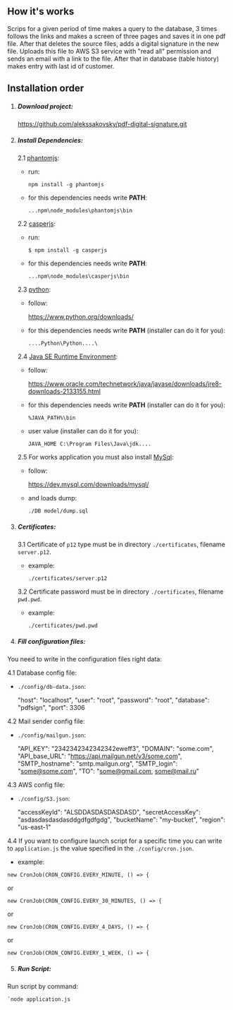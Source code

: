 ## How it's works


Scrips for a given period of time makes a query to the database,
3 times follows the links and makes a screen of three pages and saves it in one pdf file.
After that deletes the source files, adds a digital signature in the new file.
Uploads this file to AWS S3 service with "read all" permission and
sends an email with a link to the file.
After that in database (table history) makes entry with last id of customer.


## Installation order

1. ##### Download project:

    https://github.com/alekssakovsky/pdf-digital-signature.git

2. ##### Install Dependencies:

    2.1 [phantomjs](https://www.npmjs.com/package/phantom):
    
      * run:
   
        `npm install -g phantomjs`
   
      * for this dependencies needs write **PATH**:
    
        `...npm\node_modules\phantomjs\bin`
 
    2.2 [casperjs](https://www.npmjs.com/package/casperjs):
      
      * run:
         
        `$ npm install -g casperjs`
       
      * for this dependencies needs write **PATH**:
      
        `...npm\node_modules\casperjs\bin`
    
    2.3 [python](https://www.python.org/):
    
      * follow:
        
        https://www.python.org/downloads/
       
      * for this dependencies needs write **PATH** (installer can do it for you):
       
        `....Python\Python....\`
         
    2.4 [Java SE Runtime Environment](https://www.oracle.com/technetwork/java/javase/downloads/jre8-downloads-2133155.html):
        
      * follow:
        
        https://www.oracle.com/technetwork/java/javase/downloads/jre8-downloads-2133155.html
     
      * for this dependencies needs write **PATH** (installer can do it for you):
            
        `%JAVA_PATH%\bin`
        
      * user value (installer can do it for you):
        
        `JAVA_HOME C:\Program Files\Java\jdk....`
             
    2.5 For works application you must also install [MySql](https://dev.mysql.com/):
    
      * follow:
       
        https://dev.mysql.com/downloads/mysql/
     
      * and loads dump:
       
        `./DB model/dump.sql`
    
3. ##### Certificates:
 
    3.1 Certificate of `p12` type must be in directory `./certificates`, filename `server.p12`.
    
      * example:
 
        `./certificates/server.p12`
    
    3.2 Certificate password must be in directory `./certificates`, filename `pwd.pwd`.
     
      * example:

        `./certificates/pwd.pwd`

4. ##### Fill configuration files:
  
  You need to write in the configuration files right data:

   4.1 Database config file:
      
   * `./config/db-data.json`:
       
          
     "host": "localhost",
     "user": "root",
     "password": "root",
     "database": "pdfsign",
     "port": 3306
    
   4.2 Mail sender config file:
              
   * `./config/mailgun.json`:
   
   
     "API_KEY": "2342342342342342eweff3",
     "DOMAIN": "some.com",
     "API_base_URL": "https://api.mailgun.net/v3/some.com",
     "SMTP_hostname":  "smtp.mailgun.org",
     "SMTP_login": "some@some.com",
     "TO": "some@gmail.com, some@mail.ru"
   
   4.3 AWS config file:
     
   * `./config/S3.json`:
   
     
     "accessKeyId": "ALSDDASDASDASDASD",
     "secretAccessKey": "asdasdasdasdasddgdfgdfgdg",
     "bucketName": "my-bucket",
     "region": "us-east-1"
   
   4.4 If you want to configure launch script for a specific time
       you can write to `application.js` the value specified in the
       `./config/cron.json`. 

   * example:
   
    new CronJob(CRON_CONFIG.EVERY_MINUTE, () => {
 
   or 
   
    new CronJob(CRON_CONFIG.EVERY_30_MINUTES, () => {

   or
   
    new CronJob(CRON_CONFIG.EVERY_4_DAYS, () => { 

   or

    new CronJob(CRON_CONFIG.EVERY_1_WEEK, () => {
    
    
5. ##### Run Script:

 Run script by command:
 
    `node application.js
